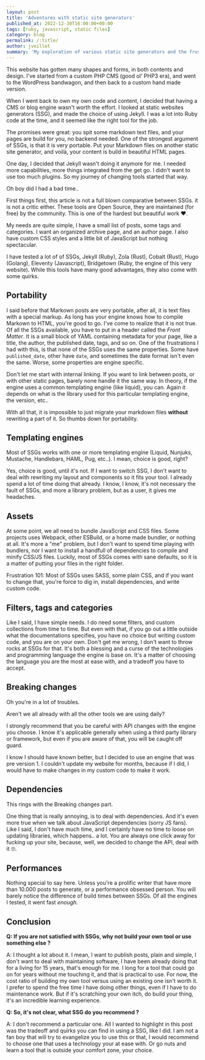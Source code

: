 ```yaml
---
layout: post
title: 'Adventures with static site generators'
published_at: 2022-12-30T16:00:00+00:00
tags: [ruby, javascript, static files]
category: blog
permalink: /:title/
author: jveillet
summary: 'My exploration of various static site generators and the frustrations involved.'
---
```


This website has gotten many shapes and forms, in both contents and design. I've started from a custom PHP CMS (good ol' PHP3 era), and went to the WordPress bandwagon, and then back to a custom hand made version.

When I went back to own my own code and content, I decided that having a CMS or blog engine wasn't worth the effort. I looked at static websites generators (SSG), and made the choice of using Jekyll. I was a lot into Ruby code at the time, and it seemed like the right tool for the job.

The promises were great: you spit some markdown text files, and your pages are build for you, no backend needed. One of the strongest argument of SSGs, is that it is very portable. Put your Markdown files on another static site generator, and voilà, your content is build in beautiful HTML pages.

One day, I decided that Jekyll wasn't doing it anymore for me. I needed more capabilities, more things integrated from the get go. I didn't want to use too much plugins. So my journey of changing tools started that way.

Oh boy did I had a bad time..

First things first, this article is not a full blown comparative between SSGs. it is not a critic either. These tools are Open Source, they are maintained (for free) by the community. This is one of the hardest but beautiful work ❤️.

My needs are quite simple, I have a small list of posts, some tags and categories. I want an organized archive page, and an author page. I also have custom CSS styles and a little bit of JavaScript but nothing spectacular.

I have tested a lot of of SSGs, Jekyll (Ruby), Zola (Rust), Cobalt (Rust), Hugo (Golang), Eleventy (Javascript), Bridgetown (Ruby, the engine of this very website). While this tools have many good advantages, they also come with some quirks.

## Portability

I said before that Markown posts are very portable, after all, it is text files with a special markup. As long has your engine knows how to compile Markown to HTML, you're good to go. I've come to realize that it is not true. Of all the SSGs available, you have to put in a header called the _Front Matter_. It is a small block of YAML containing metadata for your page, like a title, the author, the published date, tags, and so on. One of the frustrations I had with this, is that none of the SSGs uses the same properties. Some have `published_date`, other have `date`, and sometimes the date format isn't even the same. Worse, some properties are engine specific.

Don't let me start with internal linking. If you want to link between posts, or with other static pages, barely none handle it the same way. In theory, if the engine uses a common templating engine (like liquid), you can. Again it depends on what is the library used for this particular templating engine, the version, etc..

With all that, it is impossible to just migrate your markdown files **without** rewriting a part of it. So thumbs down for portability.

## Templating engines

Most of SSGs works with one or more templating engine (Liquid, Nunjuks, Mustache, Handlebars, HAML, Pug, etc..). I mean, choice is good, right?

Yes, choice is good, until it's not. If I want to switch SSG, I don't want to deal with rewriting my layout and components so it fits your tool. I already spend a lot of time doing that already. I know, I know, it's not necessary the fault of SSGs, and more a library problem, but as a user, it gives me headaches.

## Assets

At some point, we all need to bundle JavaScript and CSS files. Some projects uses Webpack, other ESBuild, or a home made bundler, or nothing at all. It's more a "me" problem, but I don't want to spend time playing with bundlers, nor I want to install a handfull of dependencies to compile and minify CSS/JS files. Luckily, most of SSGs comes with sane defaults, so it is a matter of putting your files in the right folder.

Frustration 101: Most of SSGs uses SASS, some plain CSS, and if you want to change that, you're force to dig in, install dependencies, and write custom code.

## Filters, tags and categories

Like I said, I have simple needs. I do need some filters, and custom collections from time to time. But even with that, if you go out a little outside what the documentations specifies, you have no choice but writing custom code, and you are on your own. Don't get me wrong, I don't want to throw rocks at SSGs for that. It's both a blessing and a curse of the technologies and programming language the engine is base on. It's a matter of choosing the language you are the most at ease with, and a tradeoff you have to accept.

## Breaking changes

Oh you're in a lot of troubles.

Aren't we all already with all the other tools we are using daily?

I strongly recommend that you be careful with API changes with the engine you choose. I know it's applicable generally
when using a third party library or framework, but even if you are aware of that, you will be caught off guard.

I know I should have known better, but I decided to use an engine that was pre version 1. I couldn't update my website for months, because if I did, I would have to make changes in my custom code to make it work.

## Dependencies

This rings with the Breaking changes part.

One thing that is really annoying, is to deal with dependencies. And it's even more true when we talk about JavaScript
dependencies (sorry JS fans). Like I said, I don't have much time, and I certainly have no time to loose on updating libraries, which happens.. a lot. You are always one click away for fucking up your site, because, well, we decided to change the API, deal with it 🙄️.

## Performances

Nothing special to say here. Unless you're a prolific writer that have more than 10.000 posts to generate, or a performance obsessed person. You will barely notice the difference of build times between SSGs. Of all the engines I tested, it went fast _enough_.

## Conclusion

**Q: If you are not satisfied with SSGs, why not build your own tool or use something else ?**

A: I thought a lot about it. I mean, I want to publish posts, plain and simple, I don't want to deal with maintaining
software, I have been already doing that for a living for 15 years, that's enough for me. I long for a tool that could go on for years without me touching it, and that is practical to use. For now, the cost ratio of building my own tool versus using an existing one isn't worth it. I prefer to spend the free time I have doing other things, even if I have to do maintenance work. But if it's scratching your own itch, do build your thing, it's an incredible learning experience.

**Q: So, it's not clear, what SSG do you recommend ?**

A: I don't recommend a particular one. All I wanted to highlight in this post was the tradeoff and quirks you can find in using a SSG, like I did. I am not a fan boy that will try to evangelize you to use this or that, I would recommend to choose one that uses a technology your at ease with. Or go nuts and learn a tool that is outside your comfort zone, your choice.
